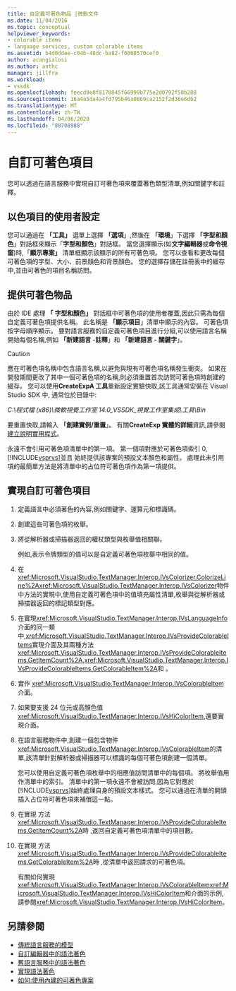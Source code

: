 ```yaml
---
title: 自定義可著色物品 |微軟文件
ms.date: 11/04/2016
ms.topic: conceptual
helpviewer_keywords:
- colorable items
- language services, custom colorable items
ms.assetid: b4d0ddee-c04b-48dc-ba82-f6068570cef0
author: acangialosi
ms.author: anthc
manager: jillfra
ms.workload:
- vssdk
ms.openlocfilehash: feecd9e8f8178045f66999b775e2d0792f50b288
ms.sourcegitcommit: 16a4a5da4a4fd795b46a0869ca2152f2d36e6db2
ms.translationtype: MT
ms.contentlocale: zh-TW
ms.lasthandoff: 04/06/2020
ms.locfileid: "80708988"
---
```

# <a name="custom-colorable-items"></a>自訂可著色項目
您可以透過在語言服務中實現自訂可著色項來覆蓋著色類型清單,例如關鍵字和註釋。

## <a name="user-settings-of-colorable-items"></a>以色項目的使用者設定
 您可以通過在 **「工具」** 選單上選擇 **「選項**」,然後在 **「環境**」下選擇 **「字型和顏色**」對話框來顯示「**字型和顏色**」對話框。 當您選擇顯示(如**文字編輯器**或**命令視窗**)時,「**顯示專案」** 清單框顯示該顯示的所有可著色項。 您可以查看和更改每個可著色項的字型、大小、前景顏色和背景顏色。 您的選擇存儲在註冊表中的緩存中,並由可著色的項目名稱訪問。

## <a name="presentation-of-colorable-items"></a>提供可著色物品
 由於 IDE 處理 **「 字型和顏色」** 對話框中可著色項的使用者覆蓋,因此只需為每個自定義可著色項提供名稱。 此名稱是 **「顯示項目**」清單中顯示的內容。 可著色項按字母順序顯示。 要對語言服務的自定義可著色項目進行分組,可以使用語言名稱開始每個名稱,例如 **「新建語言 -註釋**」和 **「新建語言 - 關鍵字**」。

> [!CAUTION]
> 應在可著色項名稱中包含語言名稱,以避免與現有可著色項名稱發生衝突。 如果在開發期間更改了其中一個可著色項的名稱,則必須重置首次訪問可著色項時創建的緩存。 您可以使用**CreateExpA 工具**重新設定實驗快取,該工具通常安裝在 Visual Studio SDK 中, 通常位於目錄中:
>
> *C:\程式檔 (x86)\微軟視覺工作室 14.0_VSSDK_視覺工作室集成\工具\Bin*
>
> 要重置快取,請輸入 **「創建實例/重置**」。 有關**CreateExp 實體的詳細**資訊,請參閱[建立說明實用程式](../../extensibility/internals/createexpinstance-utility.md)。

 永遠不會引用可著色項清單中的第一項。 第一個項對應於可著色項索引 0,[!INCLUDE[vsprvs](../../code-quality/includes/vsprvs_md.md)]並且 始終提供該專案的預設文本顏色和屬性。 處理此未引用項的最簡單方法是將清單中的占位符可著色項作為第一項提供。

## <a name="implement-custom-colorable-items"></a>實現自訂可著色項目

1. 定義語言中必須著色的內容,例如關鍵字、運算元和標識碼。

2. 創建這些可著色項的枚舉。

3. 將從解析器或掃描器返回的權杖類型與枚舉值相關聯。

    例如,表示令牌類型的值可以是自定義可著色項枚舉中相同的值。

4. 在<xref:Microsoft.VisualStudio.TextManager.Interop.IVsColorizer.ColorizeLine%2A><xref:Microsoft.VisualStudio.TextManager.Interop.IVsColorizer>物件中方法的實現中,使用自定義可著色項中的值填充屬性清單,枚舉與從解析器或掃描器返回的標記類型對應。

5. 在實現<xref:Microsoft.VisualStudio.TextManager.Interop.IVsLanguageInfo>介面的同一類中,<xref:Microsoft.VisualStudio.TextManager.Interop.IVsProvideColorableItems>實現介面及其兩種方法<xref:Microsoft.VisualStudio.TextManager.Interop.IVsProvideColorableItems.GetItemCount%2A>,<xref:Microsoft.VisualStudio.TextManager.Interop.IVsProvideColorableItems.GetColorableItem%2A>和 。

6. 實作 <xref:Microsoft.VisualStudio.TextManager.Interop.IVsColorableItem> 介面。

7. 如果要支援 24 位元或高顏色值<xref:Microsoft.VisualStudio.TextManager.Interop.IVsHiColorItem>,還要實現介面。

8. 在語言服務物件中,創建一個包含物件<xref:Microsoft.VisualStudio.TextManager.Interop.IVsColorableItem>的清單,該清單針對解析器或掃描器可以標識的每個可著色項創建一個清單。

    您可以使用自定義可著色項枚舉中的相應值訪問清單中的每個項。 將枚舉值用作清單中的索引。 清單中的第一項永遠不會被訪問,因為它對應於[!INCLUDE[vsprvs](../../code-quality/includes/vsprvs_md.md)]始終處理自身的預設文本樣式。 您可以通過在清單的開頭插入占位符可著色項來補償這一點。

9. 在實現 方法<xref:Microsoft.VisualStudio.TextManager.Interop.IVsProvideColorableItems.GetItemCount%2A>時 ,返回自定義可著色項清單中的項目數。

10. 在實現 方法<xref:Microsoft.VisualStudio.TextManager.Interop.IVsProvideColorableItems.GetColorableItem%2A>時 ,從清單中返回請求的可著色項。

    有關如何實現<xref:Microsoft.VisualStudio.TextManager.Interop.IVsColorableItem><xref:Microsoft.VisualStudio.TextManager.Interop.IVsHiColorItem>和介面的示例,請參閱<xref:Microsoft.VisualStudio.TextManager.Interop.IVsHiColorItem>。

## <a name="see-also"></a>另請參閱
- [傳統語言服務的模型](../../extensibility/internals/model-of-a-legacy-language-service.md)
- [自訂編輯器中的語法著色](../../extensibility/syntax-coloring-in-custom-editors.md)
- [舊語言服務中的語法著色](../../extensibility/internals/syntax-coloring-in-a-legacy-language-service.md)
- [實現語法著色](../../extensibility/internals/implementing-syntax-coloring.md)
- [如何:使用內建的可著色專案](../../extensibility/internals/how-to-use-built-in-colorable-items.md)
